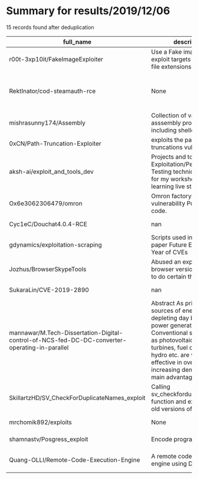 
# Summary for results/2019/12/06
    
15 records found after deduplication

| full_name | description | html_url | matched_list | matched_count | pushed_at | size | stargazers_count | language | forks_count |
|-----------------------------------------------------------------------------------------------|------------------------------------------------------------------------------------------------------------------------------------------------------------------------------------------------------------------------------------------------------------------|------------------------------------------------------------------------------------------------------------------|----------------------------------------------------|-----------------|---------------------------|--------|--------------------|------------|---------------|
| r00t-3xp10it/FakeImageExploiter | Use a Fake image.jpg to exploit targets (hide known file extensions) | https://github.com/r00t-3xp10it/FakeImageExploiter | ['exploit'] | 1 | 2019-12-06 20:59:26+00:00 | 5044 | 651 | Shell | 315 |
| RektInator/cod-steamauth-rce | None | https://github.com/RektInator/cod-steamauth-rce | ['exploit', 'rce', 'rce poc', 'vulnerability poc'] | 4 | 2019-12-06 19:44:32+00:00 | 1635 | 14 | C++ | 1 |
| mishrasunny174/Assembly | Collection of various asssembly programs including shellcodes | https://github.com/mishrasunny174/Assembly | ['shellcode'] | 1 | 2019-12-06 04:58:55+00:00 | 30018 | 7 | Assembly | 3 |
| 0xCN/Path-Truncation-Exploiter | exploits the path truncations vulnerability | https://github.com/0xCN/Path-Truncation-Exploiter | ['exploit'] | 1 | 2019-12-06 18:47:02+00:00 | 7 | 0 | Python | 0 |
| aksh-ai/exploit_and_tools_dev | Projects and tools based on Exploitation/Penetration Testing techniques to use for my workshops and e-learning live streams. | https://github.com/aksh-ai/exploit_and_tools_dev | ['exploit'] | 1 | 2019-12-06 12:32:22+00:00 | 13 | 1 | Python | 0 |
| Ox6e3062306479/omron | Omron factory automation vulnerability PoC exploit code. | https://github.com/Ox6e3062306479/omron | ['exploit', 'vulnerability poc'] | 2 | 2019-12-06 16:25:42+00:00 | 89 | 0 | Python | 0 |
| Cyc1eC/Douchat4.0.4-RCE | nan | https://github.com/Cyc1eC/Douchat4.0.4-RCE | ['rce'] | 1 | 2019-12-06 05:47:40+00:00 | 170 | 1 | | 0 |
| gdynamics/exploitation-scraping | Scripts used in my research paper Future Exploitation: A Year of CVEs | https://github.com/gdynamics/exploitation-scraping | ['exploit'] | 1 | 2019-12-06 05:55:30+00:00 | 31131 | 0 | Python | 0 |
| Jozhus/BrowserSkypeTools | Abused an exploit with the browser version of Skype to do certain things. | https://github.com/Jozhus/BrowserSkypeTools | ['exploit'] | 1 | 2019-12-06 05:35:45+00:00 | 8 | 0 | JavaScript | 0 |
| SukaraLin/CVE-2019-2890 | nan | https://github.com/SukaraLin/CVE-2019-2890 | ['cve-2'] | 1 | 2019-12-06 09:18:56+00:00 | 89769 | 86 | Java | 24 |
| mannawar/M.Tech-Dissertation-Digital-control-of-NCS-fed-DC-DC-converter-operating-in-parallel | Abstract As primary sources of energy are depleting day by day, so power generated by Non-Conventional sources such as photovoltaic (PV), wind turbines, fuel cell, small hydro etc. are very effective in overcoming the increasing demand. The main advantages | https://github.com/mannawar/M.Tech-Dissertation-Digital-control-of-NCS-fed-DC-DC-converter-operating-in-parallel | ['exploit'] | 1 | 2019-12-06 10:24:40+00:00 | 1326 | 0 | | 0 |
| SkillartzHD/SV_CheckForDuplicateNames_exploit | Calling sv_checkforduplicatenames function and exploiting it on old versions of hlds/rehlds | https://github.com/SkillartzHD/SV_CheckForDuplicateNames_exploit | ['exploit'] | 1 | 2019-12-06 12:17:45+00:00 | 106 | 2 | C# | 1 |
| mrchomik892/exploits | None | https://github.com/mrchomik892/exploits | ['exploit'] | 1 | 2019-12-06 14:12:50+00:00 | 6 | 0 | Python | 0 |
| shamnastv/Posgress_exploit | Encode program | https://github.com/shamnastv/Posgress_exploit | ['exploit'] | 1 | 2019-12-06 17:24:58+00:00 | 1 | 0 | C | 0 |
| Quang-OLLI/Remote-Code-Execution-Engine | A remote code execution engine using Docker | https://github.com/Quang-OLLI/Remote-Code-Execution-Engine | ['remote code execution'] | 1 | 2019-12-06 11:49:55+00:00 | 1940 | 2 | nan | 0 |
